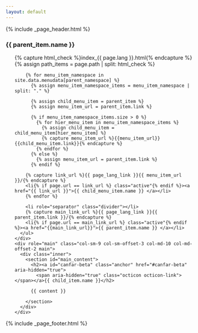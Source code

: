 ```yaml
---
layout: default
---
```


{% include _page_header.html %}

<div class="container-fluid">
  <div class="row">
    <div id="sidebar_nav" role="navigation" class="col-sm-3 col-md-2 sidebar">
      <h3>{{ parent_item.name }}</h3>
      <ul class="nav nav-sidebar">
        {% capture html_check %}index_{{ page.lang }}.html{% endcapture %}
        {% assign path_items = page.path | split: html_check %}

        {% for menu_item_namespace in site.data.menudata[parent_namespace] %}
          {% assign menu_item_namespace_items = menu_item_namespace | split: "." %}

          {% assign child_menu_item = parent_item %}
          {% assign menu_item_url = parent_item.link %}

          {% if menu_item_namespace_items.size > 0 %}
            {% for hier_menu_item in menu_item_namespace_items %}
              {% assign child_menu_item = child_menu_item[hier_menu_item] %}
              {% capture menu_item_url %}{{menu_item_url}}{{child_menu_item.link}}{% endcapture %}
            {% endfor %}
          {% else %}
            {% assign menu_item_url = parent_item.link %}
          {% endif %}

        {% capture link_url %}{{ page_lang_link }}{{ menu_item_url }}/{% endcapture %}
        <li{% if page.url == link_url %} class="active"{% endif %}><a href="{{ link_url }}">{{ child_menu_item.name }} </a></li>
        {% endfor %}

        <li role="separator" class="divider"></li>
        {% capture main_link_url %}{{ page_lang_link }}{{ parent_item.link }}/{% endcapture %}
        <li{% if page.url == main_link_url %} class="active"{% endif %}><a href="{{main_link_url}}">{{ parent_item.name }} </a></li>
      </ul>
    </div>
    <div role="main" class="col-sm-9 col-sm-offset-3 col-md-10 col-md-offset-2 main">
      <div class="inner">
        <section id="main_content">
          <h2><a id="canfar-beta" class="anchor" href="#canfar-beta" aria-hidden="true">
            <span aria-hidden="true" class="octicon octicon-link"></span></a>{{ child_item.name }}</h2>

          {{ content }}

        </section>
      </div>
    </div>
  </div>
</div>
{% include _page_footer.html %}
